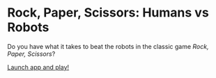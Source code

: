 # Rock, Paper, Scissors: Humans vs Robots
Do you have what it takes to beat the robots in the classic game *Rock, Paper, Scissors*?

[Launch app and play!](https://mwicks7.github.io/rock-paper-scissors/)